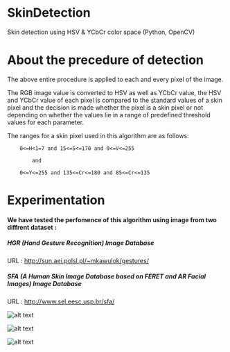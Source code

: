 # SkinDetection
Skin detection using HSV &amp; YCbCr color space (Python, OpenCV)

# About the precedure of detection
The above entire procedure is applied to each and every pixel of the image. 

The RGB image value is converted to HSV as well as YCbCr value, the HSV and YCbCr value of each pixel is compared to the standard values of a skin pixel and the decision is made whether the pixel is a skin pixel or not depending on whether
the values lie in a range of predefined threshold values for each parameter.

The ranges for a skin pixel used in this algorithm are as follows:

        0<=H<1=7 and 15<=S<=170 and 0<=V<=255

			and
				
        0<=Y<=255 and 135<=Cr<=180 and 85<=Cr<=135
	

# Experimentation 

#### We have tested the perfomence of this algorithm using image from two diffrent dataset :

##### HGR (Hand Gesture Recognition) Image Database

URL : http://sun.aei.polsl.pl/~mkawulok/gestures/

##### SFA (A Human Skin Image Database based on FERET and AR Facial Images) Image Database

URL : http://www.sel.eesc.usp.br/sfa/

![alt text](https://github.com/CHEREF-Mehdi/SkinDetection/blob/master/Image/ReadMeImages/result1.png)

![alt text](https://github.com/CHEREF-Mehdi/SkinDetection/blob/master/Image/ReadMeImages/result2.png)

![alt text](https://github.com/CHEREF-Mehdi/SkinDetection/blob/master/Image/ReadMeImages/result3.png)

